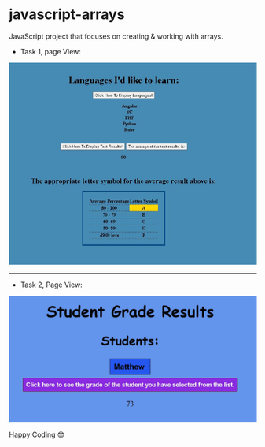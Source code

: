 # javascript-arrays
JavaScript project that focuses on creating &amp; working with arrays.

* Task 1, page View:
<img src="/images/task1-1.JPG" alt="View of Page">

<hr/>

* Task 2, Page View:
<img src="/images/task 2-1.JPG" alt="View of Page" style="text-align: center;">

Happy Coding :sunglasses:
